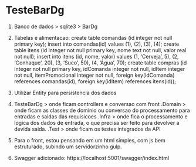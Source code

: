 # TesteBarDg

1. Banco de dados > sqlite3 > BarDg

2. Tabelas e alimentacao:
  create table comandas (id integer not null primary key);
  insert into comandas(id) values (1), (2), (3), (4);
  create table itens (id integer not null primary key, nome text not null, valor real not null);
  insert into itens (id, nome, valor) values (1, ‘Cerveja’, 5), (2, ‘Conhaque’, 20), (3, ‘Suco’, 50), (4, ‘Água’, 70);
  create table compras (id integer not null primary key, idComanda integer not null, idItem integer not null, itemPromocional integer not null, foreign key(idComanda) references comandas(id), foreign key(idItem) references itens(id));
  
3. Utilizar Entity para persistencia dos dados

4. TesteBarDg > onde ficam controllers e conversao com front
    .Domain > onde ficam as classes de dominio ou conversao do processamento para entradas e saidas das requisicoes
    .Infra > onde fica o processamento e logica dos dados de entrada, o que precisa ser feito para devolver a devida saida.
    .Test > onde ficam os testes integrados da API

5. Para o front, estou pensando em um html simples, com js bem estruturado, subindo um servidorzinho gulp.


6. Swagger adicionado: https://localhost:5001/swagger/index.html